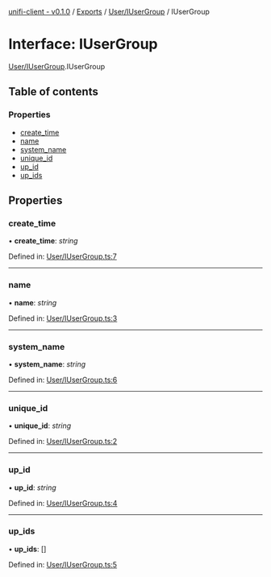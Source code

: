 [unifi-client - v0.1.0](../README.md) / [Exports](../modules.md) / [User/IUserGroup](../modules/user_iusergroup.md) / IUserGroup

# Interface: IUserGroup

[User/IUserGroup](../modules/user_iusergroup.md).IUserGroup

## Table of contents

### Properties

- [create\_time](user_iusergroup.iusergroup.md#create_time)
- [name](user_iusergroup.iusergroup.md#name)
- [system\_name](user_iusergroup.iusergroup.md#system_name)
- [unique\_id](user_iusergroup.iusergroup.md#unique_id)
- [up\_id](user_iusergroup.iusergroup.md#up_id)
- [up\_ids](user_iusergroup.iusergroup.md#up_ids)

## Properties

### create\_time

• **create\_time**: *string*

Defined in: [User/IUserGroup.ts:7](https://github.com/thib3113/unifi-client/blob/8d1ef7c/src/User/IUserGroup.ts#L7)

___

### name

• **name**: *string*

Defined in: [User/IUserGroup.ts:3](https://github.com/thib3113/unifi-client/blob/8d1ef7c/src/User/IUserGroup.ts#L3)

___

### system\_name

• **system\_name**: *string*

Defined in: [User/IUserGroup.ts:6](https://github.com/thib3113/unifi-client/blob/8d1ef7c/src/User/IUserGroup.ts#L6)

___

### unique\_id

• **unique\_id**: *string*

Defined in: [User/IUserGroup.ts:2](https://github.com/thib3113/unifi-client/blob/8d1ef7c/src/User/IUserGroup.ts#L2)

___

### up\_id

• **up\_id**: *string*

Defined in: [User/IUserGroup.ts:4](https://github.com/thib3113/unifi-client/blob/8d1ef7c/src/User/IUserGroup.ts#L4)

___

### up\_ids

• **up\_ids**: []

Defined in: [User/IUserGroup.ts:5](https://github.com/thib3113/unifi-client/blob/8d1ef7c/src/User/IUserGroup.ts#L5)
